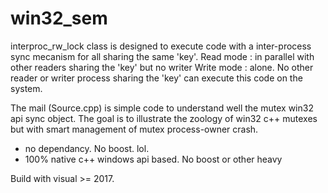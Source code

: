 # win32_sem

interproc_rw_lock class is designed to execute code with a inter-process sync mecanism for all sharing the same 'key'.
Read mode : in parallel with other readers sharing the 'key' but no writer
Write mode : alone. No other reader or writer process sharing the 'key' can execute this code on the system.

The mail (Source.cpp) is simple code to understand well the mutex win32 api sync object.
The goal is to illustrate the zoology of win32 c++ mutexes but with smart management of mutex process-owner crash.

  - no dependancy. No boost. lol.
  - 100% native c++ windows api based. No boost or other heavy 

Build with visual >= 2017.
